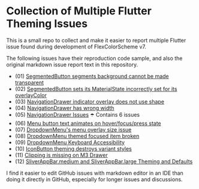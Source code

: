 # Collection of Multiple Flutter Theming Issues

This is a small repo to collect and make it easier to report multiple Flutter issue found during development of FlexColorScheme v7.

The following issues have their reproduction code sample, and also the original markdown issue report text in this repository. 

 - (01) [SegmentedButton segments background cannot be made transparent](https://github.com/flutter/flutter/issues/123292)
 - (02) [SegmentedButton sets its MaterialState incorrectly set for its overlayColor](https://github.com/flutter/flutter/issues/123308)
 - (03) [NavigationDrawer indicator overlay does not use shape](https://github.com/flutter/flutter/issues/123324)
 - (04) [NavigationDrawer has wrong width](https://github.com/flutter/flutter/issues/123380)
 - (05) [NavigationDrawer Issues](https://github.com/flutter/flutter/issues/123507) ☂️ Contains 6 issues
 - (06) [Menu button text animates on hover/focus/press state](https://github.com/flutter/flutter/issues/123615)
 - (07) [DropdownMenu's menu overlay size issue](https://github.com/flutter/flutter/issues/123631)
 - (08) [DropdownMenu themed focused item broken](https://github.com/flutter/flutter/issues/123736)
 - (09) [DropdownMenu Keyboard Accessibility](https://github.com/flutter/flutter/issues/123797)
 - (10) [IconButton theming destroys variant styles](https://github.com/flutter/flutter/issues/123829)
 - (11) [Clipping is missing on M3 Drawer](https://github.com/flutter/flutter/issues/123863)
 - (12) [SliverAppBar.medium and SliverAppBar.large Theming and Defaults](https://github.com/flutter/flutter/issues/123943)

I find it easier to edit GitHub issues with markdown editor in an IDE than doing it directly in GitHub, especially for longer issues and discussions.
